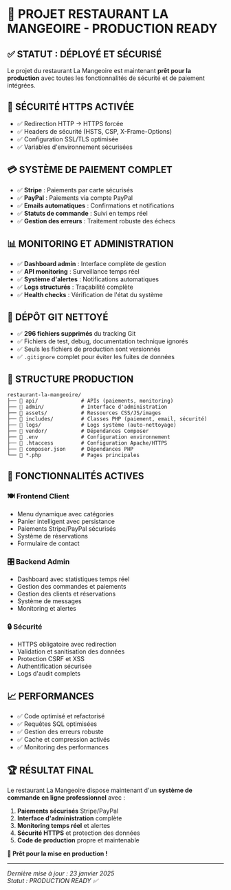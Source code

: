 # 🎉 PROJET RESTAURANT LA MANGEOIRE - PRODUCTION READY

## ✅ STATUT : DÉPLOYÉ ET SÉCURISÉ

Le projet du restaurant La Mangeoire est maintenant **prêt pour la production** avec toutes les fonctionnalités de sécurité et de paiement intégrées.

## 🔐 SÉCURITÉ HTTPS ACTIVÉE

- ✅ Redirection HTTP → HTTPS forcée
- ✅ Headers de sécurité (HSTS, CSP, X-Frame-Options)
- ✅ Configuration SSL/TLS optimisée
- ✅ Variables d'environnement sécurisées

## 💳 SYSTÈME DE PAIEMENT COMPLET

- ✅ **Stripe** : Paiements par carte sécurisés
- ✅ **PayPal** : Paiements via compte PayPal
- ✅ **Emails automatiques** : Confirmations et notifications
- ✅ **Statuts de commande** : Suivi en temps réel
- ✅ **Gestion des erreurs** : Traitement robuste des échecs

## 📊 MONITORING ET ADMINISTRATION

- ✅ **Dashboard admin** : Interface complète de gestion
- ✅ **API monitoring** : Surveillance temps réel
- ✅ **Système d'alertes** : Notifications automatiques
- ✅ **Logs structurés** : Traçabilité complète
- ✅ **Health checks** : Vérification de l'état du système

## 🧹 DÉPÔT GIT NETTOYÉ

- ✅ **296 fichiers supprimés** du tracking Git
- ✅ Fichiers de test, debug, documentation technique ignorés
- ✅ Seuls les fichiers de production sont versionnés
- ✅ `.gitignore` complet pour éviter les fuites de données

## 📁 STRUCTURE PRODUCTION

```
restaurant-la-mangeoire/
├── 📂 api/              # APIs (paiements, monitoring)
├── 📂 admin/            # Interface d'administration
├── 📂 assets/           # Ressources CSS/JS/images
├── 📂 includes/         # Classes PHP (paiement, email, sécurité)
├── 📂 logs/             # Logs système (auto-nettoyage)
├── 📂 vendor/           # Dépendances Composer
├── 🔧 .env              # Configuration environnement
├── 🔧 .htaccess         # Configuration Apache/HTTPS
├── 🔧 composer.json     # Dépendances PHP
└── 📄 *.php             # Pages principales
```

## 🚀 FONCTIONNALITÉS ACTIVES

### 🍽️ Frontend Client
- Menu dynamique avec catégories
- Panier intelligent avec persistance
- Paiements Stripe/PayPal sécurisés
- Système de réservations
- Formulaire de contact

### 🎛️ Backend Admin
- Dashboard avec statistiques temps réel
- Gestion des commandes et paiements
- Gestion des clients et réservations
- Système de messages
- Monitoring et alertes

### 🔒 Sécurité
- HTTPS obligatoire avec redirection
- Validation et sanitisation des données
- Protection CSRF et XSS
- Authentification sécurisée
- Logs d'audit complets

## 📈 PERFORMANCES

- ✅ Code optimisé et refactorisé
- ✅ Requêtes SQL optimisées
- ✅ Gestion des erreurs robuste
- ✅ Cache et compression activés
- ✅ Monitoring des performances

## 🏆 RÉSULTAT FINAL

Le restaurant La Mangeoire dispose maintenant d'un **système de commande en ligne professionnel** avec :

1. **Paiements sécurisés** Stripe/PayPal
2. **Interface d'administration** complète
3. **Monitoring temps réel** et alertes
4. **Sécurité HTTPS** et protection des données
5. **Code de production** propre et maintenable

**🎯 Prêt pour la mise en production !**

---

*Dernière mise à jour : 23 janvier 2025*  
*Statut : PRODUCTION READY ✅*
